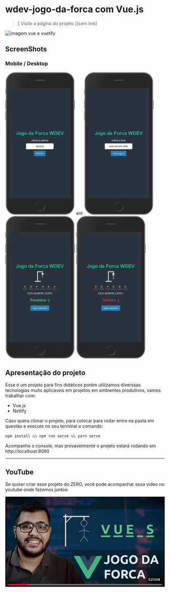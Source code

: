 # wdev-jogo-da-forca com Vue.js

> [ Visite a página do projeto ](sem link)

<img src="https://user-images.githubusercontent.com/44410208/127399567-ee45cb10-9296-4f1d-bb30-da736c748972.png" alt="imagem vue e vuetify" height="150" />

## ScreenShots
### Mobile / Desktop
<div>
<img src="https://github.com/MarcioAMartins/wdev-jogo-da-forca/blob/main/src/assets/tela%20inicial.png" alt="imagem vue e vuetify" width="220" height="450" /> ent
<img src="https://github.com/MarcioAMartins/wdev-jogo-da-forca/blob/main/src/assets/tela%20dica.png" alt="imagem vue e vuetify" width="220" height="450" />
<img src="https://github.com/MarcioAMartins/wdev-jogo-da-forca/blob/main/src/assets/tela%20vitoria.png" alt="imagem vue e vuetify" width="220" height="450" />
<img src="https://github.com/MarcioAMartins/wdev-jogo-da-forca/blob/main/src/assets/tela%20derrota.png" alt="imagem vue e vuetify" width="220" height="450" />
</div>


## Apresentação do projeto
Esse é um projeto para fins didáticos porém utilizamos diverssas tecnologias muito aplicaveis em projetos em ambientes produtivos, vamos trabalhar com:

- Vue.js
- Netlify


Caso quera clonar o projeto, para colocar para rodar entre na pasta em questão e execute no seu terminal o comando:
~~~javascript
npm install && npm run serve && yarn serve 
~~~
Acompanhe o console, mas provavelmente o projeto estará rodando em http://localhost:8080

<hr>

## YouTube

Se quiser criar esse projeto do ZERO, você pode acompanhar essa video no youtube onde fazemos juntos:

[![Watch the video](https://github.com/MarcioAMartins/wdev-jogo-da-forca/blob/main/src/assets/Video%20youtube.jpg)](https://www.youtube.com/watch?v=M80y-fPHmWM&t=748s)

